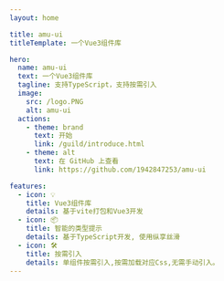 ```yaml
---
layout: home

title: amu-ui
titleTemplate: 一个Vue3组件库

hero:
  name: amu-ui
  text: 一个Vue3组件库
  tagline: 支持TypeScript，支持按需引入
  image:
    src: /logo.PNG
    alt: amu-ui
  actions:
    - theme: brand
      text: 开始
      link: /guild/introduce.html
    - theme: alt
      text: 在 GitHub 上查看
      link: https://github.com/1942847253/amu-ui

features:
  - icon: 💡
    title: Vue3组件库
    details: 基于vite打包和Vue3开发
  - icon: 📦
    title: 智能的类型提示
    details: 基于TypeScript开发, 使用纵享丝滑
  - icon: 🛠️
    title: 按需引入
    details: 单组件按需引入,按需加载对应Css,无需手动引入。
---
```

